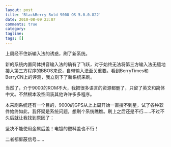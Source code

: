 ```yaml
---
layout: post
title: 'BlackBerry Bold 9000 OS 5.0.0.822'
date: 2010-08-09 23:07
comments: true
category:
tagline:
tags: []
---
```


上周经不住新输入法的诱惑，刷了新系统。

新的系统内置简体拼音输入法的确有了飞跃，对于始终无法将第三方输入法无缝地接入第三方程序的BBOS来说，自带输入法至关重要。看到BerryTimes和BerryCN上的评测，我立刻下了新系统来刷。

当然了，介于9000的ROM不大，我把很多语言的资源都删了，只留了英文和简体中文。不然根本没空间装其他许许多多程序。

本来刷系统还有一个目的，9000的GPS从上上周开始一直搜不到星，试了各种软件始终如此，我怀疑是系统问题，想刷个系统瞧瞧。刷上之后还是不行……不过不久后就让我找到原因了：

坚决不能使用金属后盖！电镀的塑料盖也不行！

二者都屏蔽信号……
